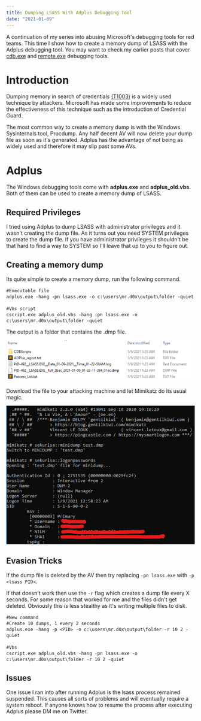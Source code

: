 ```yaml
---
title: Dumping LSASS With Adplus Debugging Tool
date: "2021-01-09"
---
```


A continuation of my series into abusing Microsoft's debugging tools for red teams. This time I show how to create a memory dump of LSASS with the Adplus debugging tool<!-- end -->. You may want to check my earlier posts that cover <a href="https://blog.thecybersecuritytutor.com/the-power-of-cdb-debugging-tool/">cdb.exe</a> and <a href="https://blog.thecybersecuritytutor.com/Exeuction-AWL-Bypass-Remote-exe-LOLBin/">remote.exe</a> debugging tools.

# Introduction

Dumping memory in search of credentials <a href="https://attack.mitre.org/techniques/T1003/">(T1003)</a> is a widely used technique by attackers. Microsoft has made some improvements to reduce the effectiveness of this technique such as the introduction of Credential Guard. 

The most common way to create a memory dump is with the Windows Sysinternals tool, Procdump. Any half decent AV will now delete your dump file as soon as it's generated. Adplus has the advantage of not being as widely used and therefore it may slip past some AVs. 

# Adplus

The Windows debugging tools come with <b>adplus.exe</b> and <b>adplus_old.vbs</b>. Both of them can be used to create a memory dump of LSASS.

## Required Privileges

I tried using Adplus to dump LSASS with administrator privileges and it wasn't creating the dump file. As it turns out you need SYSTEM privileges to create the dump file. If you have administrator privileges it shouldn't be that hard to find a way to SYSTEM so I'll leave that up to you to figure out.

## Creating a memory dump

Its quite simple to create a memory dump, run the following command.

    #Executable file
    adplus.exe -hang -pn lsass.exe -o c:\users\mr.d0x\output\folder -quiet
    
    #Vbs script
    cscript.exe adplus_old.vbs -hang -pn lsass.exe -o c:\users\mr.d0x\output\folder -quiet

The output is a folder that contains the .dmp file.

![Adplus-VBS](./adplus_vbs.png)

Download the file to your attacking machine and let Mimikatz do its usual magic.

![Mimikatz](./mimikatz.png)

## Evasion Tricks

If the dump file is deleted by the AV then try replacing ```-pn lsass.exe``` with ```-p <lsass PID>```. 

If that doesn't work then use the ```-r``` flag which creates a dump file every X seconds. For some reason that worked for me and the files didn't get deleted. Obviously this is less stealthy as it's writing multiple files to disk.

    #New command
    #Create 10 dumps, 1 every 2 seconds
    adplus.exe -hang -p <PID> -o c:\users\mr.d0x\output\folder -r 10 2 -quiet

    #Vbs
    cscript.exe adplus_old.vbs -hang -pn lsass.exe -o c:\users\mr.d0x\output\folder -r 10 2 -quiet

## Issues

One issue I ran into after running Adplus is the lsass process remained suspended. This causes all sorts of problems and will eventually require a system reboot. If anyone knows how to resume the process after executing Adplus please DM me on Twitter. 
